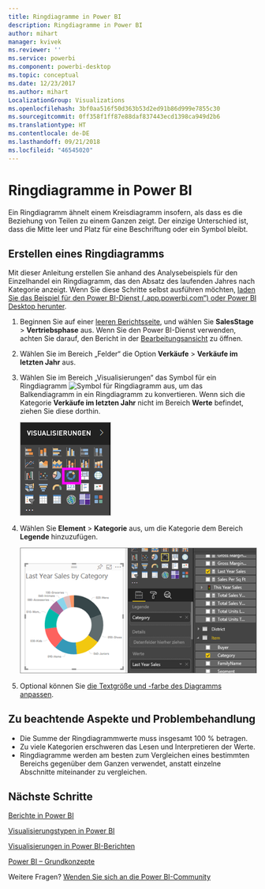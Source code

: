 ```yaml
---
title: Ringdiagramme in Power BI
description: Ringdiagramme in Power BI
author: mihart
manager: kvivek
ms.reviewer: ''
ms.service: powerbi
ms.component: powerbi-desktop
ms.topic: conceptual
ms.date: 12/23/2017
ms.author: mihart
LocalizationGroup: Visualizations
ms.openlocfilehash: 3bf0aa516f50d363b53d2ed91b86d999e7855c30
ms.sourcegitcommit: 0ff358f1ff87e88daf837443ecd1398ca949d2b6
ms.translationtype: HT
ms.contentlocale: de-DE
ms.lasthandoff: 09/21/2018
ms.locfileid: "46545020"
---
```

# <a name="doughnut-charts-in-power-bi"></a>Ringdiagramme in Power BI
Ein Ringdiagramm ähnelt einem Kreisdiagramm insofern, als dass es die Beziehung von Teilen zu einem Ganzen zeigt. Der einzige Unterschied ist, dass die Mitte leer und Platz für eine Beschriftung oder ein Symbol bleibt.

## <a name="create-a-doughnut-chart"></a>Erstellen eines Ringdiagramms
Mit dieser Anleitung erstellen Sie anhand des Analysebeispiels für den Einzelhandel ein Ringdiagramm, das den Absatz des laufenden Jahres nach Kategorie anzeigt. Wenn Sie diese Schritte selbst ausführen möchten, [laden Sie das Beispiel für den Power BI-Dienst („app.powerbi.com“) oder Power BI Desktop herunter](../sample-datasets.md).

1. Beginnen Sie auf einer [leeren Berichtsseite](../power-bi-report-add-page.md), und wählen Sie **SalesStage** \> **Vertriebsphase** aus. Wenn Sie den Power BI-Dienst verwenden, achten Sie darauf, den Bericht in der [Bearbeitungsansicht](../service-interact-with-a-report-in-editing-view.md) zu öffnen.

2. Wählen Sie im Bereich „Felder“ die Option **Verkäufe** \> **Verkäufe im letzten Jahr** aus.  
   
3. Wählen Sie im Bereich „Visualisierungen“ das Symbol für ein Ringdiagramm ![Symbol für Ringdiagramm]() aus, um das Balkendiagramm in ein Ringdiagramm zu konvertieren. Wenn sich die Kategorie **Verkäufe im letzten Jahr** nicht im Bereich **Werte** befindet, ziehen Sie diese dorthin.
     
   ![](media/power-bi-visualization-doughnut-charts/power-bi-doughnut-chart.png)

4. Wählen Sie **Element** \> **Kategorie** aus, um die Kategorie dem Bereich **Legende** hinzuzufügen. 
     
    ![](media/power-bi-visualization-doughnut-charts/power-bi-doughnut-done.png)

5. Optional können Sie [die Textgröße und -farbe des Diagramms anpassen](power-bi-visualization-customize-title-background-and-legend.md). 

## <a name="considerations-and-troubleshooting"></a>Zu beachtende Aspekte und Problembehandlung
* Die Summe der Ringdiagrammwerte muss insgesamt 100 % betragen.
* Zu viele Kategorien erschweren das Lesen und Interpretieren der Werte.
* Ringdiagramme werden am besten zum Vergleichen eines bestimmten Bereichs gegenüber dem Ganzen verwendet, anstatt einzelne Abschnitte miteinander zu vergleichen. 

## <a name="next-steps"></a>Nächste Schritte
[Berichte in Power BI](../consumer/end-user-reports.md)

[Visualisierungstypen in Power BI](power-bi-visualization-types-for-reports-and-q-and-a.md)

[Visualisierungen in Power BI-Berichten](power-bi-report-visualizations.md)

[Power BI – Grundkonzepte](../consumer/end-user-basic-concepts.md)

Weitere Fragen? [Wenden Sie sich an die Power BI-Community](http://community.powerbi.com/)

